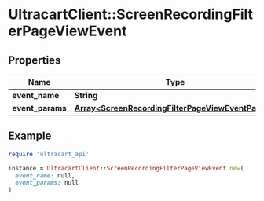 # UltracartClient::ScreenRecordingFilterPageViewEvent

## Properties

| Name | Type | Description | Notes |
| ---- | ---- | ----------- | ----- |
| **event_name** | **String** |  | [optional] |
| **event_params** | [**Array&lt;ScreenRecordingFilterPageViewEventParam&gt;**](ScreenRecordingFilterPageViewEventParam.md) |  | [optional] |

## Example

```ruby
require 'ultracart_api'

instance = UltracartClient::ScreenRecordingFilterPageViewEvent.new(
  event_name: null,
  event_params: null
)
```

